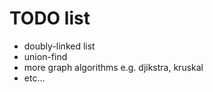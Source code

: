 # TODO list

- doubly-linked list
- union-find
- more graph algorithms e.g. djikstra, kruskal
- etc...